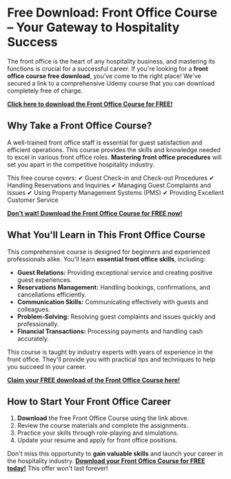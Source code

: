# Free Download: Front Office Course – Your Gateway to Hospitality Success

The front office is the heart of any hospitality business, and mastering its functions is crucial for a successful career. If you're looking for a **front office course free download**, you've come to the right place! We've secured a link to a comprehensive Udemy course that you can download completely free of charge.

[**Click here to download the Front Office Course for FREE!**](https://udemywork.com/front-office-course)

## Why Take a Front Office Course?

A well-trained front office staff is essential for guest satisfaction and efficient operations. This course provides the skills and knowledge needed to excel in various front office roles. **Mastering front office procedures** will set you apart in the competitive hospitality industry.

This free course covers:
✔ Guest Check-in and Check-out Procedures
✔ Handling Reservations and Inquiries
✔ Managing Guest Complaints and Issues
✔ Using Property Management Systems (PMS)
✔ Providing Excellent Customer Service

[**Don't wait! Download the Front Office Course for FREE now!**](https://udemywork.com/front-office-course)

## What You'll Learn in This Front Office Course

This comprehensive course is designed for beginners and experienced professionals alike. You'll learn **essential front office skills**, including:

*   **Guest Relations:** Providing exceptional service and creating positive guest experiences.
*   **Reservations Management:** Handling bookings, confirmations, and cancellations efficiently.
*   **Communication Skills:** Communicating effectively with guests and colleagues.
*   **Problem-Solving:** Resolving guest complaints and issues quickly and professionally.
*   **Financial Transactions:** Processing payments and handling cash accurately.

This course is taught by industry experts with years of experience in the front office. They'll provide you with practical tips and techniques to help you succeed in your career.

[**Claim your FREE download of the Front Office Course here!**](https://udemywork.com/front-office-course)

## How to Start Your Front Office Career

1.  **Download** the free Front Office Course using the link above.
2.  Review the course materials and complete the assignments.
3.  Practice your skills through role-playing and simulations.
4.  Update your resume and apply for front office positions.

Don't miss this opportunity to **gain valuable skills** and launch your career in the hospitality industry. **[Download your Front Office Course for FREE today!](https://udemywork.com/front-office-course)** This offer won't last forever!
